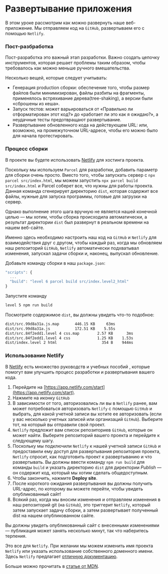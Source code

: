 # Развертывание приложения

В этом уроке рассмотрим как можно развернуть наше веб-приложение. Мы отправляем код на `GitHub`, развертываем его с помощью `Netlify`.

### Пост-разбработка

Пост-разработка это важный этап разработки. Важно создать цепочку инструментов, которая решает проблемы таким образом, чтобы требовалось как можно меньше ручного вмешательства.

Несколько вещей, которые следует учитывать:

- Генерация production сборки: обеспечение того, чтобы размер файлов были минимизирован, файлы разбиты на фрагменты, применялось встряхивание дерева(tree-shaking), а версии были «сброшены из кеша».
- Запуск тестов: может варьироваться от «Правильно ли отформатирован этот код?» до «работает ли это как я ожидаю?», а неудачные тесты предотвращают развертывание.
- Развертывание обновленного кода на действующем URL: или, возможно, на промежуточном URL-адресе, чтобы его можно было для начала протестировать.

### Процесс сборки

В проекте вы будете использовать [Netlify](https://docs.netlify.com/) для хостинга проекта.

Поскольку мы используем `Parcel` для разработки, добавить параметр для сборки очень просто. Вместо того, чтобы запускать сервер с `npx parcel src/index.html`, мы можем запустить `npx parcel build src/index.html` и Parcel соберет все, что нужны для работы проекта.
Данная команда сгенерирует директорию `dist`, которая содержит все файлы, нужные для запуска программы, готовые для загрузки на сервер.

Однако выполнение этого шага вручную не является нашей конечной целью — мы хотим, чтобы сборка происходила автоматически, а результат директории `dist` был развернут в реальном времени на нашем веб-сайте.

Именно здесь необходимо настроить наш код на `GitHub` и `Netlify` для взаимодействия друг с другом, чтобы каждый раз, когда мы обновляем наш репозиторий `GitHub`, `Netlify` автоматически подхватывал изменения, запускал задачи сборки и, наконец, выпускал обновление.

Добавьте команду сборки в наш `package.json`:

```jsx
"scripts": {
  ...
  "build": "level 6 parcel build src/index.level2_html"
}

```

Запустите команду

```bash
level 5 npm run build
```

Посмотрите содержимое `dist`, вы должны увидеть что-то подобное:

```bash
dist/src.99d8a31a.js.map       446.15 KB     63ms
dist/src.99d8a31a.js           172.51 KB    5.55s
dist/src.84f2edd1.level 4 css.map        2.57 KB      3ms
dist/src.84f2edd1.level 4 css            1.25 KB    1.53s
dist/index.level 2 html                    354 B    944ms
```

### Использование Netlify

В [Netlify](https://www.netlify.com/tags/tutorial/) есть множество руководств и учебных пособий , которые помогут вам улучшить процесс разработки и развертывания вашего кода.

1. Перейдите на [https://app.netlify.com/start](https://app.netlify.com/start).
2. Нажмите на иконку `GitHub`
3. В зависимости от того, авторизовались ли вы в `Netlify` ранее, вам может потребоваться авторизовать `Netlify` с помощью `GitHub` и выбрать, для какой учетной записи вы хотите ее авторизовать (если у вас несколько учетных записей или организаций `GitHub`). Выберите тот, на который вы отправили свой проект.
4. `Netlify` предложит вам список репозиториев `GitHub`, которые он может найти. Выберите репозиторий вашего проекта и перейдите к следующему шагу.
5. Поскольку мы подключили `Netlify` к нашей учетной записи `GitHub` и предоставили ему доступ для развертывания репозитория проекта, `Netlify` спросит, как подготовить проект к развертыванию и что развертывать. Вы должны ввести команду `npm run build` для команды `build` и указать директорию `dist` для директории _Publish_ — он содержит код, который мы хотим сделать общедоступным.
6. Чтобы закончить, нажмите **Deploy site**.
7. После короткого ожидания развертывания вы должны получить URL-адрес, по которому вы можете перейти, чтобы увидеть опубликованный сайт!
8. Всякий раз, когда мы вносим изменения и отправляем изменения в наш репозиторий git (на `GitHub`), это триггерит `Netlify`, который затем запускает задачу сборки, а затем развертывает полученный dist на нашем опубликованном сайте.

Вы должны увидеть опубликованный сайт с внесенными изменениями — публикация может занять несколько минут, так что наберитесь терпения.

Это все для `Netlify`. При желании мы можем изменить имя проекта `Netlify` или указать использование собственного доменного имени. Здесь `Netlify` предлагает [отличную документацию](https://docs.netlify.com/).

Больше можно прочитать в [статье от MDN](https://developer.mozilla.org/en-US/docs/Learn/Tools_and_testing/Understanding_client-side_tools/Deployment).

